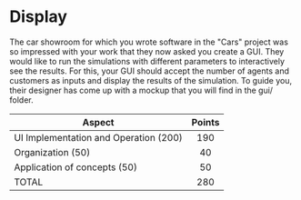 # Display

The car showroom for which you wrote software in the "Cars" project was so impressed with your work that they now asked you create a GUI. They would like to run the simulations with different parameters to interactively see the results. For this, your GUI should accept the number of agents and customers as inputs and display the results of the simulation. To guide you, their designer has come up with a mockup that you will find in the gui/ folder.

Aspect                                | Points
------------------------------------- | :----:
UI Implementation and Operation (200) | 190
Organization (50)                     | 40
Application of concepts (50)          | 50
TOTAL                                 | 280
